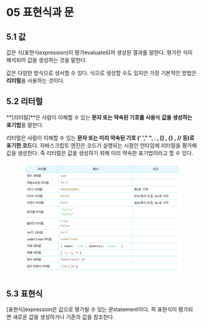 # 05 표현식과 문

## 5.1 값&#x20;

값은 식(표현식expression)이 평가evaluate되어 생성된 결과를 말한다. 평가란 식이 해석되어 값을 생성하는 것을 말한다.

값은 다양한 방식으로 생서할 수 있다. 식으로 생성할 수도 있지만 가장 기본적인 방법은 **리터럴**을 사용하는 것이다.

## 5.2 리터럴

**\[리터럴]**은 사람이 이해할 수 있는 **문자 또는 약속된 기호를 사용**해 **값을 생성하는 표기법**을 말한다.

리터럴은 사람이 이해할 수 있는 **문자 또는 미리 약속된 기호 (' '," ", . , \[] , {} , // 등)로 표기한 코드**다. 자바스크립트 엔진은 코드가 실행되는 시점인 런타임에 리터럴을 평가해 값을 생성한다. 즉 리터럴은 값을 생성하기 위해 미리 약속한 표기법이라고 할 수 있다.

<figure><img src=".gitbook/assets/image (1).png" alt=""><figcaption></figcaption></figure>

## 5.3 표현식

\[표현식]expression은 값으로 평가될 수 있는 문statement이다. 즉 표현식이 평가되면 새로운 값을 생성하거나 기존의 값을 참조한다.

